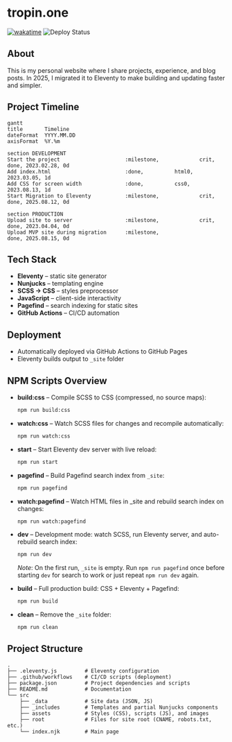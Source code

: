 # tropin.one

[![wakatime](https://wakatime.com/badge/github/tropintropin/tropin.svg)](https://wakatime.com/badge/github/tropintropin/tropin)
![Deploy Status](https://github.com/tropintropin/tropin/actions/workflows/deploy.yml/badge.svg?branch=main)

## About

This is my personal website where I share projects, experience, and blog posts. In 2025, I migrated it to Eleventy to make building and updating faster and simpler.

## Project Timeline

```mermaid
gantt
title       Timeline
dateFormat  YYYY.MM.DD
axisFormat  %Y.%m

section DEVELOPMENT
Start the project                     :milestone,             crit, done, 2023.02.28, 0d
Add index.html                        :done,          html0,              2023.03.05, 1d
Add CSS for screen width              :done,          css0,               2023.08.13, 1d
Start Migration to Eleventy           :milestone,             crit, done, 2025.08.12, 0d

section PRODUCTION
Upload site to server                 :milestone,             crit, done, 2023.04.04, 0d
Upload MVP site during migration      :milestone,                   done, 2025.08.15, 0d
```

## Tech Stack

- **Eleventy** – static site generator
- **Nunjucks** – templating engine
- **SCSS → CSS** – styles preprocessor
- **JavaScript** – client-side interactivity
- **Pagefind** – search indexing for static sites
- **GitHub Actions** – CI/CD automation

## Deployment

- Automatically deployed via GitHub Actions to GitHub Pages
- Eleventy builds output to `_site` folder

## NPM Scripts Overview

- **build:css** – Compile SCSS to CSS (compressed, no source maps):

  ```bash
  npm run build:css
  ```

- **watch:css** – Watch SCSS files for changes and recompile automatically:

  ```bash
  npm run watch:css
  ```

- **start** – Start Eleventy dev server with live reload:

  ```bash
  npm run start
  ```

- **pagefind** – Build Pagefind search index from `_site`:

  ```bash
  npm run pagefind
  ```

- **watch:pagefind** – Watch HTML files in \_site and rebuild search index on changes:

  ```bash
  npm run watch:pagefind
  ```

- **dev** – Development mode: watch SCSS, run Eleventy server, and auto-rebuild search index:

  ```bash
  npm run dev
  ```

  _Note_: On the first run, `_site` is empty. Run `npm run pagefind` once before starting `dev` for search to work or just repeat `npm run dev` again.

- **build** – Full production build: CSS + Eleventy + Pagefind:

  ```bash
  npm run build
  ```

- **clean** – Remove the `_site` folder:

  ```bash
  npm run clean
  ```

## Project Structure

```
.
├── .eleventy.js         # Eleventy configuration
├── .github/workflows    # CI/CD scripts (deployment)
├── package.json         # Project dependencies and scripts
├── README.md            # Documentation
└── src
    ├── _data            # Site data (JSON, JS)
    ├── _includes        # Templates and partial Nunjucks components
    ├── assets           # Styles (CSS), scripts (JS), and images
    ├── root             # Files for site root (CNAME, robots.txt, etc.)
    └── index.njk        # Main page
```
